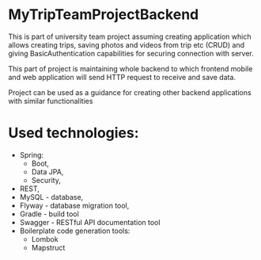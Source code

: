 # MyTripTeamProjectBackend

This is part of university team project assuming creating application which allows creating  trips, saving 
photos and videos from trip etc (CRUD) and giving BasicAuthentication capabilities for securing connection with server. 

This part of project is maintaining whole backend to which frontend mobile and web application will send HTTP request  to 
receive and save data.

Project can be used as a guidance for creating other backend applications with similar functionalities

# Used technologies:

* Spring:
  * Boot,
  * Data JPA,
  * Security, 
* REST,
* MySQL - database,
* Flyway - database migration tool,
* Gradle - build tool 
* Swagger - RESTful API documentation tool
* Boilerplate code generation tools:
  * Lombok
  * Mapstruct
 
